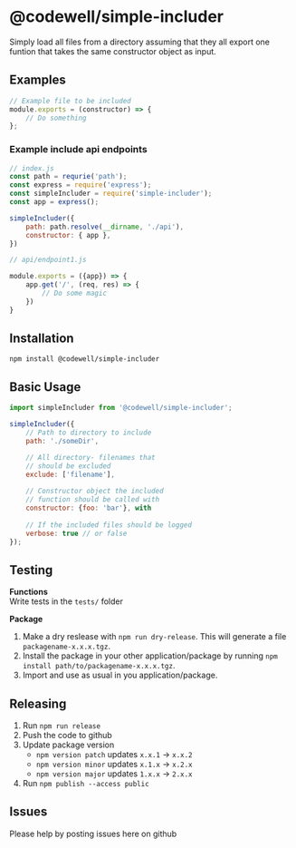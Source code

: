 # @codewell/simple-includer
Simply load all files from a directory assuming that they all export one funtion that takes the same constructor object as input.

## Examples
```JavaScript
// Example file to be included
module.exports = (constructor) => {
    // Do something
};
```

### Example include api endpoints
```JavaScript
// index.js
const path = requrie('path');
const express = require('express');
const simpleIncluder = require('simple-includer');
const app = express();

simpleIncluder({
    path: path.resolve(__dirname, './api'),
    constructor: { app },
})
```

```JavaScript
// api/endpoint1.js

module.exports = ({app}) => {
    app.get('/', (req, res) => {
        // Do some magic
    })
}
```

## Installation
```
npm install @codewell/simple-includer
```

## Basic Usage
```JavaScript
import simpleIncluder from '@codewell/simple-includer';

simpleIncluder({
    // Path to directory to include
    path: './someDir', 

    // All directory- filenames that 
    // should be excluded
    exclude: ['filename'], 
    
    // Constructor object the included 
    // function should be called with
    constructor: {foo: 'bar'}, with
    
    // If the included files should be logged
    verbose: true // or false
});
```

## Testing
**Functions**  
Write tests in the `tests/` folder

**Package**
1. Make a dry reslease with `npm run dry-release`. This will generate a file `packagename-x.x.x.tgz`.
2. Install the package in your other application/package by running `npm install path/to/packagename-x.x.x.tgz`.
3. Import and use as usual in you application/package.

## Releasing
1. Run `npm run release`
2. Push the code to github
3. Update package version 
    - `npm version patch` updates `x.x.1` -> `x.x.2`
    - `npm version minor` updates `x.1.x` -> `x.2.x`
    - `npm version major` updates `1.x.x` -> `2.x.x`
4. Run `npm publish --access public`

## Issues
Please help by posting issues here on github
